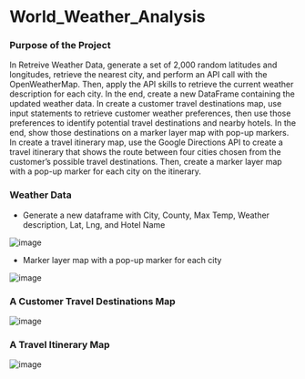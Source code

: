 # World_Weather_Analysis
### Purpose of the Project
In Retreive Weather Data, generate a set of 2,000 random latitudes and longitudes, retrieve the nearest city, and perform an API call with the OpenWeatherMap. Then, apply the API skills to retrieve the current weather description for each city. In the end, create a new DataFrame containing the updated weather data. In create a customer travel destinations map, use input statements to retrieve customer weather preferences, then use those preferences to identify potential travel destinations and nearby hotels. In the end, show those destinations on a marker layer map with pop-up markers. In create a travel itinerary map, use the Google Directions API to create a travel itinerary that shows the route between four cities chosen from the customer’s possible travel destinations. Then, create a marker layer map with a pop-up marker for each city on the itinerary.

### Weather Data
- Generate a new dataframe with City, County, Max Temp, Weather description, Lat, Lng, and Hotel Name

![image](https://user-images.githubusercontent.com/103073631/169718910-28bbe410-36b3-4b82-93ac-88ea8184c610.png)

- Marker layer map with a pop-up marker for each city

![image](https://user-images.githubusercontent.com/103073631/169718957-8398fbc9-e242-4db9-a8ef-a04979c48c6f.png)

### A Customer Travel Destinations Map

![image](https://user-images.githubusercontent.com/103073631/169718972-2603ce83-9b1f-43a8-8e8a-9f1e9b0616fc.png)

### A Travel Itinerary Map

![image](https://user-images.githubusercontent.com/103073631/169718990-37deab58-1d5a-436d-afa8-dfe1a9c43b2b.png)
